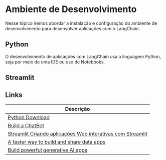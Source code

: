 # Ambiente de Desenvolvimento

>
Nesse tópico iremos abordar a instalação e configuração do 
ambiente de desenvolvimento para desenvolver aplicações 
com o LangChain.
>
## Python 
>
O desenvolvimento de aplicações com LangChain usa a linguagem Python, seja por meio de 
uma IDE ou uso de Notebooks.
>
## Streamlit
>

>

## Links
| Descrição                 |
|----------------------------------------------------------------|
| [Python Download](https://www.python.org/downloads/)           |
| [Build a ChatBot](https://python.langchain.com/v0.2/docs/tutorials/chatbot/) 
| [Streamlit Criando aplicações Web interativas com Streamlit](https://medium.com/@habbema/streamlit-b955dfbdc0d3#:~:text=Introdu%C3%A7%C3%A3o,p%C3%A1gina%20web%20com%20um%20formul%C3%A1rio.)|
| [A faster way to build and share data apps](https://streamlit.io/)     |
| [Build powerful generative AI apps](https://streamlit.io/generative-ai)     |


